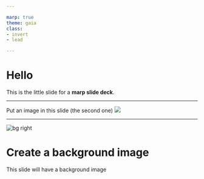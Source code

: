 ```yaml
---

marp: true
theme: gaia
class:
- invert
- lead

---
```


# Hello

This is the little slide for a **marp slide deck**.

---

Put an image in this slide (the second one)
![](https://image-cdn.hypb.st/https%3A%2F%2Fhypebeast.com%2Fimage%2F2023%2F01%2Fhonda-civic-type-r-fl5-review-1.jpg?cbr=1&q=90)

---

![bg right](https://image-cdn.hypb.st/https%3A%2F%2Fhypebeast.com%2Fimage%2F2023%2F01%2Fhonda-civic-type-r-fl5-review-1.jpg?cbr=1&q=90)

# Create a background image

This slide will have a background image


